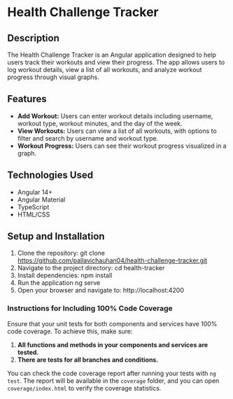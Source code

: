 # Health Challenge Tracker

## Description

The Health Challenge Tracker is an Angular application designed to help users track their workouts and view their progress. The app allows users to log workout details, view a list of all workouts, and analyze workout progress through visual graphs.

## Features

- **Add Workout:** Users can enter workout details including username, workout type, workout minutes, and the day of the week.
- **View Workouts:** Users can view a list of all workouts, with options to filter and search by username and workout type.
- **Workout Progress:** Users can see their workout progress visualized in a graph.

## Technologies Used

- Angular 14+
- Angular Material
- TypeScript
- HTML/CSS

## Setup and Installation

1. Clone the repository:
   git clone https://github.com/pallavichauhan04/health-challenge-tracker.git
2. Navigate to the project directory:
   cd health-tracker
3. Install dependencies:
   npm install
4. Run the application
   ng serve
5. Open your browser and navigate to:
   http://localhost:4200


### Instructions for Including 100% Code Coverage

Ensure that your unit tests for both components and services have 100% code coverage. To achieve this, make sure:

1. **All functions and methods in your components and services are tested.**
2. **There are tests for all branches and conditions.**

You can check the code coverage report after running your tests with `ng test`. The report will be available in the `coverage` folder, and you can open `coverage/index.html` to verify the coverage statistics.


